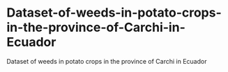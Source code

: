 # Dataset-of-weeds-in-potato-crops-in-the-province-of-Carchi-in-Ecuador
Dataset of weeds in potato crops in the province of Carchi in Ecuador
